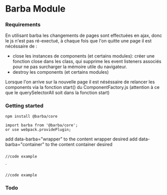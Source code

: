 # Barba Module 

### Requirements

En utilisant barba les changements de pages sont effectuées en ajax,
donc le js n'est pas ré-exectué, à chaque fois que l'on quitte une page
il est nécéssaire de : 
- close les instances de components (et certains modules): créer une fonction close dans les class, 
qui supprime les event listeners associés pour ne pas surcharger la mémoire utile du navigateur.  
- destroy les components (et certains modules)

Lorsque l'on arrive sur la nouvelle page il est néséssaire de relancer les components via la fonction
start() du ComponentFactory.js (attention à ce que le querySelectorAll soit dans la fonction start) 

### Getting started

```
npm install @barba/core
```


```
import barba from '@barba/core';
or use webpack.providePlugin;
```

add data-barba="wrapper" to the content wrapper desired
add data-barba="container" to the content container desired


### 

```
//code example
```
`
```
//code example
```

### Todo

